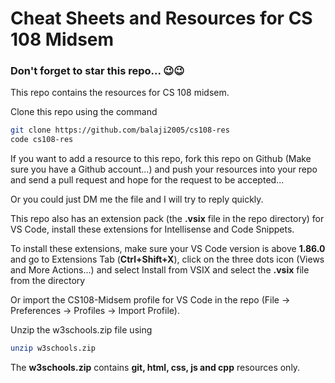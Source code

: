 # Cheat Sheets and Resources for CS 108 Midsem

### Don't forget to star this repo... 😉😉

This repo contains the resources for CS 108 midsem.

Clone this repo using the command

```bash
git clone https://github.com/balaji2005/cs108-res
code cs108-res
```

If you want to add a resource to this repo, fork this repo on Github (Make sure you have a Github account...) and push your resources into your repo and send a pull request and hope for the request to be accepted...

Or you could just DM me the file and I will try to reply quickly.

This repo also has an extension pack (the __.vsix__ file in the repo directory) for VS Code, install these extensions for Intellisense and Code Snippets.

To install these extensions, make sure your VS Code version is above __1.86.0__ and go to Extensions Tab (__Ctrl+Shift+X__), click on the three dots icon (Views and More Actions...) and select Install from VSIX and select the __.vsix__ file from the directory

Or import the CS108-Midsem profile for VS Code in the repo (File -> Preferences -> Profiles -> Import Profile).

Unzip the w3schools.zip file using

```bash
unzip w3schools.zip
```

The **w3schools.zip** contains __git, html, css, js and cpp__ resources only.
